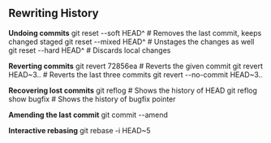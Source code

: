 ## Rewriting History 

**Undoing commits** git reset --soft HEAD^ # Removes the last commit, keeps changed staged git reset --mixed HEAD^ # Unstages the changes as well git reset --hard HEAD^ # Discards local changes 

**Reverting commits** git revert 72856ea # Reverts the given commit git revert HEAD~3.. # Reverts the last three commits git revert --no-commit HEAD~3.. 

**Recovering lost commits** git reflog # Shows the history of HEAD git reflog show bugfix # Shows the history of bugfix pointer 

**Amending the last commit** git commit --amend 

**Interactive rebasing** git rebase -i HEAD~5